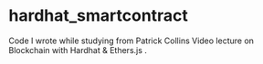 # hardhat_smartcontract

Code I wrote while studying from Patrick Collins Video lecture on Blockchain with Hardhat & Ethers.js .
